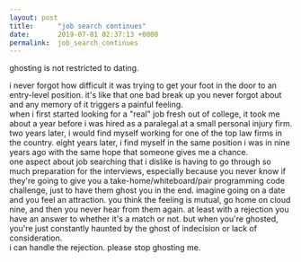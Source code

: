 ```yaml
---
layout: post
title:      "job search continues"
date:       2019-07-01 02:37:13 +0000
permalink:  job_search_continues
---
```



ghosting is not restricted to dating.

i never forgot how difficult it was trying to get your foot in the door to an entry-level position. it's like that one bad break up you never forgot about and any memory of it triggers a painful feeling.
<br>
when i first started looking for a "real" job fresh out of college, it took me about a year before i was hired as a paralegal at a small personal injury firm. two years later, i would find myself working for one of the top law firms in the country. eight years later, i find myself in the same position i was in nine years ago with the same hope that someone gives me a chance.
<br>
one aspect about job searching that i dislike is having to go through so much preparation for the interviews, especially because you never know if they're going to give you a take-home/whiteboard/pair programming code challenge, just to have them ghost you in the end. imagine going on a date and you feel an attraction. you think the feeling is mutual, go home on cloud nine, and then you never hear from them again. at least with a rejection you have an answer to whether it's a match or not. but when you're ghosted, you're just constantly haunted by the ghost of indecision or lack of consideration.
<br>
i can handle the rejection. please stop ghosting me.

